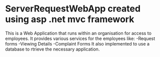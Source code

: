 # ServerRequestWebApp created using asp .net  mvc framework 
This is a Web Application that runs within an organisation for access to employees.
It provides various services for the employees like:
 -Request forms
 -Viewing Details
 -Complaint Forms
It also implemented to use a database to rtrieve the necessary application.
